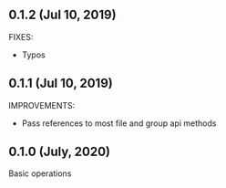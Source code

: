 ## 0.1.2 (Jul 10, 2019)

FIXES:

* Typos

## 0.1.1 (Jul 10, 2019)

IMPROVEMENTS:

* Pass references to most file and group api methods

## 0.1.0 (July, 2020)

Basic operations
